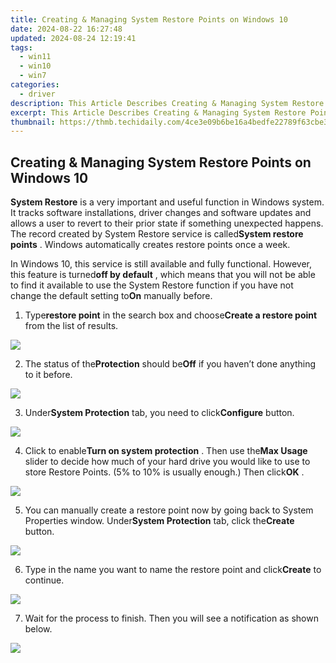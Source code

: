 ```yaml
---
title: Creating & Managing System Restore Points on Windows 10
date: 2024-08-22 16:27:48
updated: 2024-08-24 12:19:41
tags:
  - win11
  - win10
  - win7
categories:
  - driver
description: This Article Describes Creating & Managing System Restore Points on Windows 10
excerpt: This Article Describes Creating & Managing System Restore Points on Windows 10
thumbnail: https://thmb.techidaily.com/4ce3e09b6be16a4bedfe22789f63cbe3ee4e3f00e904ff59e25edd73f99d4f26.jpg
---
```


## Creating & Managing System Restore Points on Windows 10

**System Restore** is a very important and useful function in Windows system. It tracks software installations, driver changes and software updates and allows a user to revert to their prior state if something unexpected happens. The record created by System Restore service is called**System restore points** . Windows automatically creates restore points once a week.   
  
 In Windows 10, this service is still available and fully functional. However, this feature is turned**off by default** , which means that you will not be able to find it available to use the System Restore function if you have not change the default setting to**On** manually before.   
  
 1) Type**restore point** in the search box and choose**Create a restore point** from the list of results.   
  
![](https://images.drivereasy.com/wp-content/uploads/2016/10/create-a-restore-point.jpg) 

  
 2) The status of the**Protection** should be**Off** if you haven’t done anything to it before.   
  
![](https://images.drivereasy.com/wp-content/uploads/2016/10/protection-off.jpg)   
  
 3) Under**System Protection** tab, you need to click**Configure** button.   
  
![](https://images.drivereasy.com/wp-content/uploads/2016/10/configure.jpg)   
  
 4) Click to enable**Turn on system protection** . Then use the**Max Usage** slider to decide how much of your hard drive you would like to use to store Restore Points. (5% to 10% is usually enough.) Then click**OK** .   
  
![](https://images.drivereasy.com/wp-content/uploads/2016/10/turn-on-system-protection.jpg)   
  
 5) You can manually create a restore point now by going back to System Properties window. Under**System Protection** tab, click the**Create** button.   
  
![](https://images.drivereasy.com/wp-content/uploads/2016/10/system-protection.jpg)   
  
 6) Type in the name you want to name the restore point and click**Create** to continue.   
  
![](https://images.drivereasy.com/wp-content/uploads/2016/10/img_5816c15d989ef.png) 

  
 7) Wait for the process to finish. Then you will see a notification as shown below.   
  
![](https://images.drivereasy.com/wp-content/uploads/2016/10/img_5816c16331a7d.png)

<ins class="adsbygoogle"
     style="display:block"
     data-ad-format="autorelaxed"
     data-ad-client="ca-pub-7571918770474297"
     data-ad-slot="1223367746"></ins>



<ins class="adsbygoogle"
     style="display:block"
     data-ad-client="ca-pub-7571918770474297"
     data-ad-slot="8358498916"
     data-ad-format="auto"
     data-full-width-responsive="true"></ins>
